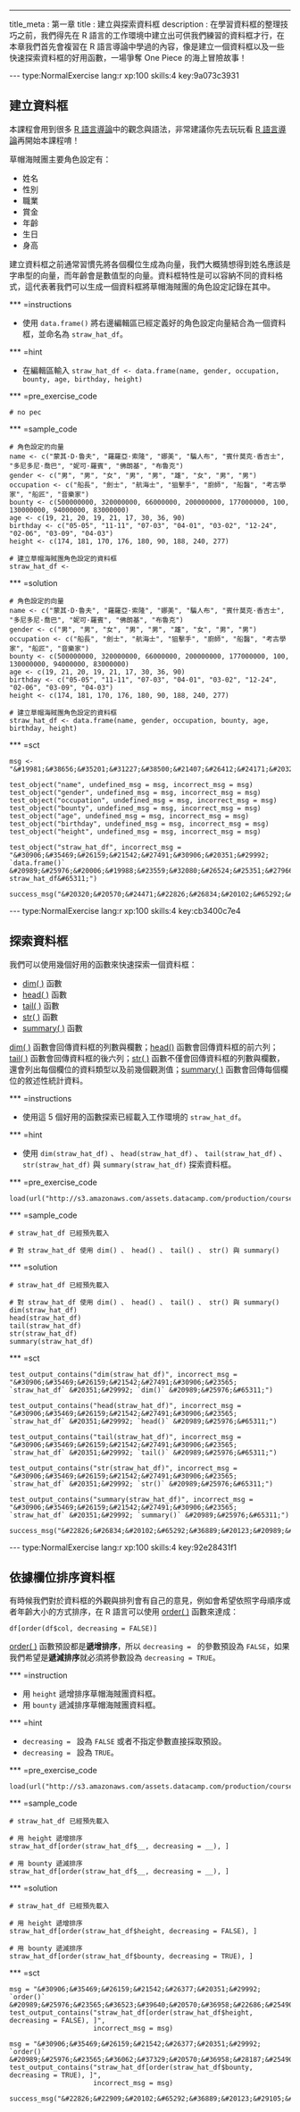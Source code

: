 ---
title_meta  : 第一章
title       : 建立與探索資料框
description : 在學習資料框的整理技巧之前，我們得先在 R 語言的工作環境中建立出可供我們練習的資料框才行，在本章我們首先會複習在 R 語言導論中學過的內容，像是建立一個資料框以及一些快速探索資料框的好用函數，一場爭奪 One Piece 的海上冒險故事！

--- type:NormalExercise lang:r xp:100 skills:4 key:9a073c3931
## 建立資料框

本課程會用到很多 [R 語言導論](https://www.datacamp.com/community/open-courses/r-%E8%AA%9E%E8%A8%80%E5%B0%8E%E8%AB%96#gs.xZfVkjM)中的觀念與語法，非常建議你先去玩玩看 [R 語言導論](https://www.datacamp.com/community/open-courses/r-%E8%AA%9E%E8%A8%80%E5%B0%8E%E8%AB%96#gs.xZfVkjM)再開始本課程唷！

草帽海賊團主要角色設定有：

- 姓名
- 性別
- 職業
- 賞金
- 年齡
- 生日
- 身高

建立資料框之前通常習慣先將各個欄位生成為向量，我們大概猜想得到姓名應該是字串型的向量，而年齡會是數值型的向量。資料框特性是可以容納不同的資料格式，這代表著我們可以生成一個資料框將草帽海賊團的角色設定記錄在其中。

*** =instructions
- 使用 `data.frame()` 將右邊編輯區已經定義好的角色設定向量結合為一個資料框，並命名為 `straw_hat_df`。

*** =hint
- 在編輯區輸入 `straw_hat_df <- data.frame(name, gender, occupation, bounty, age, birthday, height)`

*** =pre_exercise_code
```{r}
# no pec
```

*** =sample_code
```{r}
# 角色設定的向量
name <- c("蒙其·D·魯夫", "羅羅亞·索隆", "娜美", "騙人布", "賓什莫克·香吉士", "多尼多尼·喬巴", "妮可·羅賓", "佛朗基", "布魯克")
gender <- c("男", "男", "女", "男", "男", "雄", "女", "男", "男")
occupation <- c("船長", "劍士", "航海士", "狙擊手", "廚師", "船醫", "考古學家", "船匠", "音樂家")
bounty <- c(500000000, 320000000, 66000000, 200000000, 177000000, 100, 130000000, 94000000, 83000000)
age <- c(19, 21, 20, 19, 21, 17, 30, 36, 90)
birthday <- c("05-05", "11-11", "07-03", "04-01", "03-02", "12-24", "02-06", "03-09", "04-03")
height <- c(174, 181, 170, 176, 180, 90, 188, 240, 277)

# 建立草帽海賊團角色設定的資料框
straw_hat_df <- 
```

*** =solution
```{r}
# 角色設定的向量
name <- c("蒙其·D·魯夫", "羅羅亞·索隆", "娜美", "騙人布", "賓什莫克·香吉士", "多尼多尼·喬巴", "妮可·羅賓", "佛朗基", "布魯克")
gender <- c("男", "男", "女", "男", "男", "雄", "女", "男", "男")
occupation <- c("船長", "劍士", "航海士", "狙擊手", "廚師", "船醫", "考古學家", "船匠", "音樂家")
bounty <- c(500000000, 320000000, 66000000, 200000000, 177000000, 100, 130000000, 94000000, 83000000)
age <- c(19, 21, 20, 19, 21, 17, 30, 36, 90)
birthday <- c("05-05", "11-11", "07-03", "04-01", "03-02", "12-24", "02-06", "03-09", "04-03")
height <- c(174, 181, 170, 176, 180, 90, 188, 240, 277)

# 建立草帽海賊團角色設定的資料框
straw_hat_df <- data.frame(name, gender, occupation, bounty, age, birthday, height)
```

*** =sct
```{r}
msg <- "&#19981;&#38656;&#35201;&#31227;&#38500;&#21407;&#26412;&#24171;&#20320;&#23450;&#32681;&#22909;&#30340;&#21521;&#37327;&#21908;&#65281;"

test_object("name", undefined_msg = msg, incorrect_msg = msg)
test_object("gender", undefined_msg = msg, incorrect_msg = msg)
test_object("occupation", undefined_msg = msg, incorrect_msg = msg)
test_object("bounty", undefined_msg = msg, incorrect_msg = msg)
test_object("age", undefined_msg = msg, incorrect_msg = msg)
test_object("birthday", undefined_msg = msg, incorrect_msg = msg)
test_object("height", undefined_msg = msg, incorrect_msg = msg)

test_object("straw_hat_df", incorrect_msg = "&#30906;&#35469;&#26159;&#21542;&#27491;&#30906;&#20351;&#29992; `data.frame()` &#20989;&#25976;&#20006;&#19988;&#23559;&#32080;&#26524;&#25351;&#27966;&#32102; straw_hat_df&#65311;")

success_msg("&#20320;&#20570;&#24471;&#22826;&#26834;&#20102;&#65292;&#35731;&#25105;&#20497;&#32380;&#32396;&#19979;&#19968;&#20491;&#32244;&#32722;&#65281;")
```

--- type:NormalExercise lang:r xp:100 skills:4 key:cb3400c7e4
## 探索資料框

我們可以使用幾個好用的函數來快速探索一個資料框：

- [dim( )](http://www.rdocumentation.org/packages/base/versions/3.3.1/topics/dim) 函數
- [head( )](http://www.rdocumentation.org/packages/utils/versions/3.3.1/topics/head) 函數
- [tail( )](http://www.rdocumentation.org/packages/utils/versions/3.3.1/topics/head) 函數
- [str( )](http://www.rdocumentation.org/packages/utils/versions/3.3.1/topics/str) 函數
- [summary( )](http://www.rdocumentation.org/packages/base/versions/3.3.1/topics/summary) 函數

[dim( )](http://www.rdocumentation.org/packages/base/versions/3.3.1/topics/dim) 函數會回傳資料框的列數與欄數；[head()](http://www.rdocumentation.org/packages/utils/versions/3.3.1/topics/head) 函數會回傳資料框的前六列；[tail( )](http://www.rdocumentation.org/packages/utils/versions/3.3.1/topics/head) 函數會回傳資料框的後六列；[str( )](http://www.rdocumentation.org/packages/utils/versions/3.3.1/topics/str) 函數不僅會回傳資料框的列數與欄數，還會列出每個欄位的資料類型以及前幾個觀測值；[summary( )](http://www.rdocumentation.org/packages/base/versions/3.3.1/topics/summary) 函數會回傳每個欄位的敘述性統計資料。

*** =instructions
- 使用這 5 個好用的函數探索已經載入工作環境的 `straw_hat_df`。

*** =hint
- 使用 `dim(straw_hat_df)` 、 `head(straw_hat_df)` 、 `tail(straw_hat_df)` 、 `str(straw_hat_df)` 與 `summary(straw_hat_df)` 探索資料框。

*** =pre_exercise_code
```{r}
load(url("http://s3.amazonaws.com/assets.datacamp.com/production/course_1570/datasets/straw_hat_df.RData"))
```

*** =sample_code
```{r}
# straw_hat_df 已經預先載入

# 對 straw_hat_df 使用 dim() 、 head() 、 tail() 、 str() 與 summary()

```

*** =solution
```{r}
# straw_hat_df 已經預先載入

# 對 straw_hat_df 使用 dim() 、 head() 、 tail() 、 str() 與 summary()
dim(straw_hat_df)
head(straw_hat_df)
tail(straw_hat_df)
str(straw_hat_df)
summary(straw_hat_df)
```

*** =sct
```{r}
test_output_contains("dim(straw_hat_df)", incorrect_msg = "&#30906;&#35469;&#26159;&#21542;&#27491;&#30906;&#23565; `straw_hat_df` &#20351;&#29992; `dim()` &#20989;&#25976;&#65311;")

test_output_contains("head(straw_hat_df)", incorrect_msg = "&#30906;&#35469;&#26159;&#21542;&#27491;&#30906;&#23565; `straw_hat_df` &#20351;&#29992; `head()` &#20989;&#25976;&#65311;")

test_output_contains("tail(straw_hat_df)", incorrect_msg = "&#30906;&#35469;&#26159;&#21542;&#27491;&#30906;&#23565; `straw_hat_df` &#20351;&#29992; `tail()` &#20989;&#25976;&#65311;")

test_output_contains("str(straw_hat_df)", incorrect_msg = "&#30906;&#35469;&#26159;&#21542;&#27491;&#30906;&#23565; `straw_hat_df` &#20351;&#29992; `str()` &#20989;&#25976;&#65311;")

test_output_contains("summary(straw_hat_df)", incorrect_msg = "&#30906;&#35469;&#26159;&#21542;&#27491;&#30906;&#23565; `straw_hat_df` &#20351;&#29992; `summary()` &#20989;&#25976;&#65311;")

success_msg("&#22826;&#26834;&#20102;&#65292;&#36889;&#20123;&#20989;&#25976;&#37117;&#38750;&#24120;&#23526;&#29992;&#65292;&#19968;&#23450;&#35201;&#25226;&#23427;&#20497;&#35352;&#36215;&#20358;&#65281;");
```

--- type:NormalExercise lang:r xp:100 skills:4 key:92e28431f1
## 依據欄位排序資料框

有時候我們對於資料框的外觀與排列會有自己的意見，例如會希望依照字母順序或者年齡大小的方式排序，在 R 語言可以使用 [order( )](http://www.rdocumentation.org/packages/base/versions/3.3.1/topics/order) 函數來達成：

```{r}
df[order(df$col, decreasing = FALSE)]
```

[order( )](http://www.rdocumentation.org/packages/base/versions/3.3.1/topics/order) 函數預設都是**遞增排序**，所以 `decreasing = ` 的參數預設為 `FALSE`，如果我們希望是**遞減排序**就必須將參數設為 `decreasing = TRUE`。

*** =instruction
- 用 `height` 遞增排序草帽海賊團資料框。
- 用 `bounty` 遞減排序草帽海賊團資料框。

*** =hint
- `decreasing = ` 設為 `FALSE` 或者不指定參數直接採取預設。
- `decreasing = ` 設為 `TRUE`。

*** =pre_exercise_code
```{r}
load(url("http://s3.amazonaws.com/assets.datacamp.com/production/course_1570/datasets/straw_hat_df.RData"))
```

*** =sample_code
```{r}
# straw_hat_df 已經預先載入

# 用 height 遞增排序
straw_hat_df[order(straw_hat_df$__, decreasing = __), ]

# 用 bounty 遞減排序
straw_hat_df[order(straw_hat_df$__, decreasing = __), ]

```

*** =solution
```{r}
# straw_hat_df 已經預先載入

# 用 height 遞增排序
straw_hat_df[order(straw_hat_df$height, decreasing = FALSE), ]

# 用 bounty 遞減排序
straw_hat_df[order(straw_hat_df$bounty, decreasing = TRUE), ]

```

*** =sct
```{r}
msg = "&#30906;&#35469;&#26159;&#21542;&#26377;&#20351;&#29992; `order()` &#20989;&#25976;&#23565;&#36523;&#39640;&#20570;&#36958;&#22686;&#25490;&#24207;&#65311;"
test_output_contains("straw_hat_df[order(straw_hat_df$height, decreasing = FALSE), ]",
                     incorrect_msg = msg)

msg = "&#30906;&#35469;&#26159;&#21542;&#26377;&#20351;&#29992; `order()` &#20989;&#25976;&#23565;&#36062;&#37329;&#20570;&#36958;&#28187;&#25490;&#24207;&#65311;"
test_output_contains("straw_hat_df[order(straw_hat_df$bounty, decreasing = TRUE), ]",
                     incorrect_msg = msg)

success_msg("&#22826;&#22909;&#20102;&#65292;&#36889;&#20123;&#29105;&#36523;&#32244;&#32722;&#23565;&#20320;&#32780;&#35328;&#19968;&#23450;&#37117;&#30456;&#30070;&#23481;&#26131;&#21543;&#65311;&#28310;&#20633;&#22909;&#25105;&#20497;&#23601;&#35201;&#33322;&#21521;&#19979;&#19968;&#20491;&#23798;&#23996;&#22217;&#65281;")
```